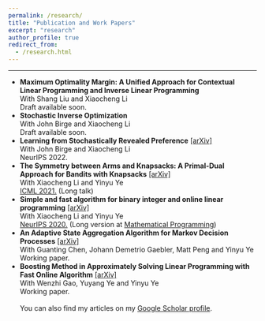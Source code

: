 ```yaml
---
permalink: /research/
title: "Publication and Work Papers"
excerpt: "research"
author_profile: true
redirect_from: 
  - /research.html
---
```

* * *

- **Maximum Optimality Margin: A Unified Approach for Contextual Linear Programming and Inverse Linear Programming**\
 With Shang Liu and Xiaocheng Li\
 Draft available soon.
- **Stochastic Inverse Optimization** \
  With John Birge and Xiaocheng Li\
  Draft available soon.
- **Learning from Stochastically Revealed Preference** [\[arXiv\]](https://arxiv.org/abs/2206.01484)\
  With John Birge and Xiaocheng Li\
  NeurIPS 2022.
- **The Symmetry between Arms and Knapsacks: A Primal-Dual Approach for Bandits with Knapsacks** [\[arXiv\]](https://arxiv.org/abs/2102.06385) \
 With Xiaocheng Li and Yinyu Ye\
 [ICML 2021.](https://icml.cc/virtual/2021/poster/9151) (Long talk)
- **Simple and fast algorithm for binary integer and online linear programming** [\[arXiv\]](https://arxiv.org/abs/2003.02513) \
 With Xiaocheng Li and Yinyu Ye \
 [NeurIPS 2020.](https://nips.cc/virtual/2020/public/poster_6abba5d8ab1f4f32243e174beb754661.html) (Long version at [Mathematical Programming](https://link-springer-com.stanford.idm.oclc.org/article/10.1007/s10107-022-01880-x)) 
- **An Adaptive State Aggregation Algorithm for Markov Decision Processes** [\[arXiv\]](https://arxiv.org/abs/2107.11053)\
 With Guanting Chen, Johann Demetrio Gaebler, Matt Peng and Yinyu Ye\
 Working paper.
- **Boosting Method in Approximately Solving Linear Programming with Fast Online Algorithm** [\[arXiv\]](https://arxiv.org/abs/2107.03570) \
 With Wenzhi Gao, Yuyang Ye and Yinyu Ye\
 Working paper.\
\
You can also find my articles on my [Google Scholar profile](https://scholar.google.com/citations?view_op=list_works&user=2MMNRmoAAAAJ).
